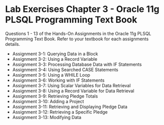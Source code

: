 # Lab Exercises Chapter 3 - Oracle 11g PLSQL Programming Text Book

Questions 1 - 13 of the Hands-On Assignments in the Oracle 11g PLSQL Programming Text Book. Refer to your textbook for each assignments details.

- Assignment 3-1: Querying Data in a Block
- Assignment 3-2: Using a Record Variable
- Assignment 3-3: Processing Database Data with IF Statements
- Assignment 3-4: Using Searched CASE Statements
- Assignment 3-5: Using a WHILE Loop
- Assignment 3-6: Working with IF Statements
- Assignment 3-7: Using Scalar Variables for Data Retrieval
- Assignment 3-8: Using a Record Variable for Data Retrieval
- Assignment 3-9: Retrieving Pledge Totals
- Assignment 3-10: Adding a Project
- Assignment 3-11: Retrieving and Displaying Pledge Data
- Assignment 3-12: Retrieving a Specific Pledge
- Assignment 3-13: Modifying Data

